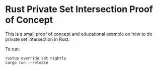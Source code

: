 # Rust Private Set Intersection Proof of Concept

This is a small proof of concept and educational example on how to do private
set intersection in Rust.

To run:

```
rustup override set nightly
cargo run --release
```
